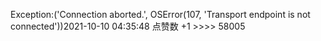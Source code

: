 Exception:('Connection aborted.', OSError(107, 'Transport endpoint is not connected'))2021-10-10  04:35:48   点赞数 +1 >>>> 58005
